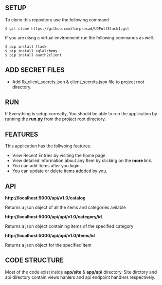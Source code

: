 
## SETUP ##
To clone this repository use the following command 
```
$ git clone https://github.com/harprasad/UDFullStack1.git
```

If you are uisng a virtual environment run the following commands as well.

```
$ pip install flask
$ pip install sqlalchemy
$ pip install oauth2client
```

## ADD SECRET FILES ##
* Add fb_client_secrets.json & client_secrets.json file to project root directory.


## RUN ##
If Everything is setup correctly, You should be able to run the application by running the **run.py** from the project root directory.



## FEATURES ##
This application has the follwoing features.
* View Recent Entries by visiting the home page
* View detailed information about any Item by clicking on the **more** link.
* You can add Items after you login .
* You can update or delete items addded by you.


## API ##

**http://localhost:5000/api/v1.0/catalog**

Returns a json object of all the items and categories avilable 

**http://localhost:5000/api/api/v1.0/category/id**

Returns a json object containing items of the specified category

**http://localhost:5000/api/api/v1.0/items/id**

Returns a json object for the specified item

## CODE STRUCTURE ##
Most of the code exist inside **app/site** & **app/api** directory. Site dirctory and api directory contain views hanlers and api endpoint handlers respectively.

